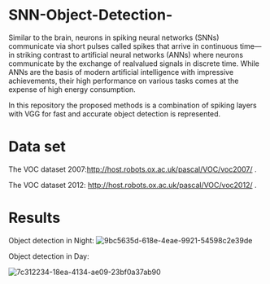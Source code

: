 # SNN-Object-Detection-
Similar to the brain, neurons in spiking neural networks (SNNs) communicate via short pulses called spikes that arrive in continuous time—in striking contrast to artificial neural networks (ANNs) where neurons communicate by the exchange of realvalued signals in discrete time. While ANNs are the basis of modern artificial intelligence with impressive achievements, their high performance on various tasks comes at the expense of high energy consumption.

In this repository the proposed methods is a combination of spiking layers with VGG for fast and accurate object detection is represented.

# Data set
The VOC dataset 2007:http://host.robots.ox.ac.uk/pascal/VOC/voc2007/ .

The VOC dataset 2012: http://host.robots.ox.ac.uk/pascal/VOC/voc2012/ .

#  Results
Object detection in Night:
![9bc5635d-618e-4eae-9921-54598c2e39de](https://github.com/user-attachments/assets/f65e6400-e49a-4368-85fe-9eb5deea1697)

Object detection in Day:

![7c312234-18ea-4134-ae09-23bf0a37ab90](https://github.com/user-attachments/assets/0820a5f1-e20f-4692-8ba1-fca50fd8768c)


